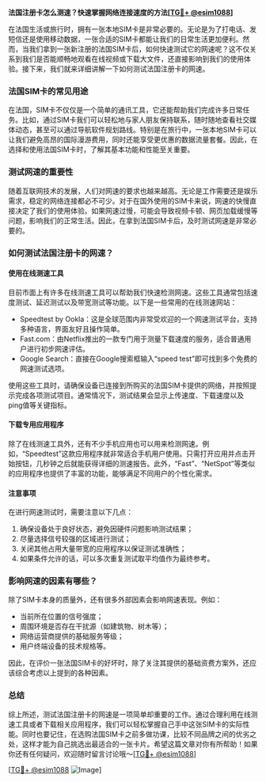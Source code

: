 **法国注册卡怎么测速？快速掌握网络连接速度的方法[[TG💪+ @esim1088](https://t.me/s/esim1088)]**

在法国生活或旅行时，拥有一张本地SIM卡是非常必要的。无论是为了打电话、发短信还是使用移动数据，一张合适的SIM卡都能让我们的日常生活更加便利。然而，当我们拿到一张新注册的法国SIM卡后，如何快速测试它的网速呢？这不仅关系到我们是否能顺畅地观看在线视频或下载大文件，还直接影响到我们的使用体验。接下来，我们就来详细讲解一下如何测试法国注册卡的网速。

### 法国SIM卡的常见用途

在法国，SIM卡不仅仅是一个简单的通讯工具，它还能帮助我们完成许多日常任务。比如，通过SIM卡我们可以轻松地与家人朋友保持联系，随时随地查看社交媒体动态，甚至可以通过导航软件规划路线。特别是在旅行中，一张本地SIM卡可以让我们避免高昂的国际漫游费用，同时还能享受更优惠的数据流量套餐。因此，在选择和使用法国SIM卡时，了解其基本功能和性能至关重要。

### 测试网速的重要性

随着互联网技术的发展，人们对网速的要求也越来越高。无论是工作需要还是娱乐需求，稳定的网络连接都必不可少。对于在国外使用的SIM卡来说，网速的快慢直接决定了我们的使用体验。如果网速过慢，可能会导致视频卡顿、网页加载缓慢等问题，影响我们的正常生活。因此，在拿到法国SIM卡后，及时测试网速是非常必要的。

### 如何测试法国注册卡的网速？

#### 使用在线测速工具

目前市面上有许多在线测速工具可以帮助我们快速检测网速。这些工具通常包括速度测试、延迟测试以及带宽测试等功能。以下是一些常用的在线测速网站：

- Speedtest by Ookla：这是全球范围内非常受欢迎的一个网速测试平台，支持多种语言，界面友好且操作简单。
- Fast.com：由Netflix推出的一款专门用于测量下载速度的服务，适合普通用户进行初步网速评估。
- Google Search：直接在Google搜索框输入“speed test”即可找到多个免费的网速测试选项。

使用这些工具时，请确保设备已连接到所购买的法国SIM卡提供的网络，并按照提示完成各项测试项目。通常情况下，测试结果会显示上传速度、下载速度以及ping值等关键指标。

#### 下载专用应用程序

除了在线测速工具外，还有不少手机应用也可以用来检测网速。例如，“Speedtest”这款应用程序就非常适合手机用户使用。只需打开应用并点击开始按钮，几秒钟之后就能获得详细的测速报告。此外，“Fast”、“NetSpot”等类似的应用程序也提供了丰富的功能，能够满足不同用户的个性化需求。

#### 注意事项

在进行网速测试时，需要注意以下几点：
1. 确保设备处于良好状态，避免因硬件问题影响测试结果；
2. 尽量选择信号较强的区域进行测试；
3. 关闭其他占用大量带宽的应用程序以保证测试准确性；
4. 如果条件允许的话，可以多次重复测试取平均值作为最终参考。

### 影响网速的因素有哪些？

除了SIM卡本身的质量外，还有很多外部因素会影响网速表现。例如：
- 当前所在位置的信号强度；
- 周围环境是否存在干扰源（如建筑物、树木等）；
- 网络运营商提供的基础服务等级；
- 用户终端设备的技术规格等。

因此，在评价一张法国SIM卡的好坏时，除了关注其提供的基础资费方案外，还应该综合考虑以上提到的各种因素。

### 总结

综上所述，测试法国注册卡的网速是一项简单却重要的工作。通过合理利用在线测速工具或者下载相关应用程序，我们可以轻松掌握自己手中这张SIM卡的实际性能。同时也要记住，在选购法国SIM卡之前多做功课，比较不同品牌之间的优劣之处，这样才能为自己挑选出最适合的一张卡片。希望这篇文章对你有所帮助！如果你还有任何疑问，欢迎随时留言讨论哦～[[TG💪+ @esim1088](https://t.me/s/esim1088)]

[[TG💪+ @esim1088](https://t.me/s/esim1088) ![Image](https://i.postimg.cc/4NQfJmqS/Snipaste-2025-05-13-00-14-12.png)]